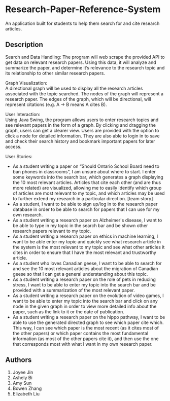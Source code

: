 # Research-Paper-Reference-System
An application built for students to help them search for and cite research articles.
## Description

Search and Data Handling: 
The program will web scrape the provided API to get data on relevant research papers. Using this data, it will analyze and summarize the paper, and determine it’s relevance to the research topic and its relationship to other similar research papers. 

Graph Visualization:  
A directional graph will be used to display all the research articles associated with the topic searched. The nodes of the graph will represent a research paper. The edges of the graph, which will be directional, will represent citations (e.g. A -> B means A cites B). 

User Interaction:  
Using Java Swing, the program allows users to enter research topics and see relevant papers in the form of a graph. By clicking and dragging the graph, users can get a clearer view. Users are provided with the option to click a node for detailed information. They are also able to login in to save and check their search history and bookmark important papers for later access. 

User Stories:
- As a student writing a paper on “Should Ontario School Board need to ban phones in classrooms”, I am unsure about where to start. I enter some keywords into the search bar, which generates a graph displaying the 10 most relevant articles. Articles that cite each other (and are thus more related) are visualized, allowing me to easily identify which group of articles are most relevant to my topic, and which articles may be used to further extend my research in a particular direction. [team story] 
- As a student, I want to be able to sign up/log in to the research paper database in order to be able to search for papers that I can use for my own research.
- As a student writing a research paper on Alzheimer's disease, I want to be able to type in my topic in the search bar and be shown other research papers relevant to my topic.
- As a student writing a research paper on ethics in machine learning, I want to be able enter my topic and quickly see what research article in the system is the most relevant to my topic and see what other articles it cites in order to ensure that I have the most relevant and trustworthy article.
- As a student who loves Canadian geese, I want to be able to search for and see the 10 most relevant articles about the migration of Canadian geese so that I can get a general understanding about this topic.
- As a student writing a research paper on the role of pets in reducing stress, I want to be able to enter my topic into the search bar and be provided with a summarization of the most relevant paper.
- As a student writing a research paper on the evolution of video games, I want to be able to enter my topic into the search bar and click on any node in the given graph in order to view more detailed info about the paper, such as the link to it or the date of publication.
- As a student writing a research paper on the hippo pathway, I want to be able to use the generated directed graph to see which paper cite which. This way, I can see which paper is the most recent (as it cites most of the other papers) or which paper contains the most fundamental information (as most of the other papers cite it), and then use the one that corresponds most with what I want in my own research paper.
  
## Authors
1. Joyee Jin
2. Ashely Bi
3. Amy Sun
4. Bowen Zhang
5. Elizabeth Liu

